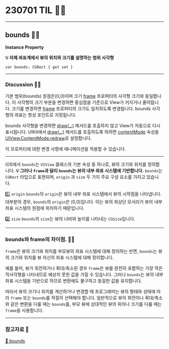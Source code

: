 # 230701 TIL 👨‍🔬

---

## bounds 👨‍🔬

**Instance Property**

**💡 자체 좌표계에서 뷰의 위치와 크기를 설명하는 범위 사각형**

```swift!
var bounds: CGRect { get set }
```

---

### Discussion 👨‍🔬
기본 범위(bounds) 원점은(0,0)이며 크기 [frame](https://developer.apple.com/documentation/uikit/uiview/1622621-frame) 프로퍼티의 사각형 크기와 동일합니다.
이 사각형의 크기 부분을 변경하면 중심점을 기준으로 View가 커지거나 줄어듭니다.
크기를 변경하면 [frame](https://developer.apple.com/documentation/uikit/uiview/1622621-frame) 프로퍼티의 크기도 일치하도록 변경됩니다.
bounds 사각형의 좌표는 항상 포인트로 지정됩니다.

bounds 사각형을 변경하면 [draw(_:)](https://developer.apple.com/documentation/uikit/uiview/1622529-draw) 메서드를 호출하지 않고 View가 자동으로 다시 표시됩니다.
UIKit에서 [draw(_:)](https://developer.apple.com/documentation/uikit/uiview/1622529-draw) 메서드를 호출하도록 하려면 [contentMode](https://developer.apple.com/documentation/uikit/uiview/1622619-contentmode) 속성을 [UIView.ContentMode.redraw](https://developer.apple.com/documentation/uikit/uiview/contentmode/redraw)로 설정합니다.

이 프로퍼티에 대한 변경 사항에 애니메이션을 적용할 수 있습니다.

---

iOS에서 `bounds`는 `UIView` 클래스의 기본 속성 중 하나로, 뷰의 크기와 위치를 정의합니다.
**💡 그러나 `frame`과 달리 `bounds`는 뷰의 내부 좌표 시스템에 기반합니다.**
`bounds`는 `CGRect` 타입으로 표현되며, `origin` 과 `size` 두 가지 주요 구성 요소를 가지고 있습니다.

1️⃣ `origin`
`bounds`의 `origin`은 뷰의 내부 좌표 시스템에서 뷰의 시작점을 나타냅니다.
대부분의 경우, `bounds`의 `origin`은 (0,0)입니다.
이는 뷰의 좌상단 모서리가 뷰의 내부 좌표 시스템의 원점에 위치하기 때문입니다.

2️⃣ `size`
`bounds`의 `size`는 뷰의 너비와 높이를 나타내는 `CGSize`입니다.

---

### bounds와 frame의 차이점. 👨‍🔬
`frame`은 뷰의 크기와 위치를 부모뷰의 좌표 시스템에 대해 정의하는 반면, `bounds`는 뷰의 크기와 위치를 뷰 자신의 좌표 시스템에 대해 정의합니다.

예를 들어, 뷰가 회전하거나 확대/축소된 경우 `frame`은 뷰를 완전히 포함하는 가장 작은 직사각형을 나타내므로 예상치 못한 값을 가질 수 있습니다.
그러나 `bounds`는 뷰의 내부 좌표 시스템을 기반으로 하므로 변환에도 불구하고 동일한 값을 유지합니다.

따라서 뷰의 크기나 위치를 계산하거나 변경할 때 프로그래머는 뷰의 형태와 상태에 따라 `frame` 또는 `bounds`를 적절히 선택해야 합니다.
일반적으로 뷰의 회전이나 확대/축소와 같은 변환을 다룰 때는 `bounds`를, 부모 뷰에 상대적인 뷰의 위치나 크기를 다룰 때는 `frame`을 사용합니다.

---

### 참고자료 📓
[🍎 bounds](https://developer.apple.com/documentation/uikit/uiview/1622580-bounds)
